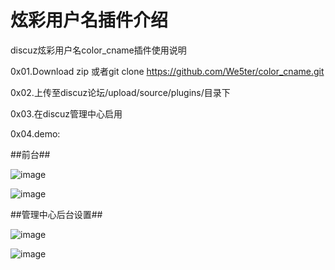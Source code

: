 # 炫彩用户名插件介绍

discuz炫彩用户名color_cname插件使用说明

0x01.Download zip 或者git clone https://github.com/We5ter/color_cname.git

0x02.上传至discuz论坛/upload/source/plugins/目录下

0x03.在discuz管理中心启用

0x04.demo:

##前台##

![image](https://github.com/zephyruslove/color_cname/blob/master/demo/color3.png)

![image](https://github.com/zephyruslove/color_cname/blob/master/demo/color4.png)

##管理中心后台设置##

![image](https://github.com/zephyruslove/color_cname/blob/master/demo/color1.png)

![image](https://github.com/zephyruslove/color_cname/blob/master/demo/color2.png)
